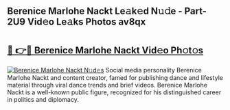 ## Berenice Marlohe Nackt Le𝚊k𝚎d N𝚞𝚍e - Part-2U9 Vid𝚎o Le𝚊ks Photos av8qx

# <h2><a href="http://fb5mgpr.evod.top/?m=Berenice+Marlohe+Nackt">🔗 👉🔴 Berenice Marlohe Nackt Vid𝚎o Ph𝚘t𝚘s</a></h2>

[![Berenice Marlohe Nackt N𝚞d𝚎s](https://i.imgur.com/8V9OHl7.gif)](http://fb5mgpr.evod.top/?m=Berenice+Marlohe+Nackt)
Social media personality Berenice Marlohe Nackt and content creator, famed for publishing dance and lifestyle material through viral dance trends and brief videos. Berenice Marlohe Nackt is a well-known public figure, recognized for his distinguished career in politics and diplomacy. 
